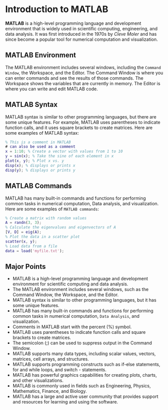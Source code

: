 # Introduction to MATLAB

**MATLAB** is a high-level programming language and development environment that is widely used in scientific computing, engineering, and data analysis. It was first introduced in the 1970s by *Cleve Moler* and has since become a popular tool for numerical computation and visualization.

## MATLAB Environment

The MATLAB environment includes several windows, including the `Command Window`, the Workspace, and the Editor. The Command Window is where you can enter commands and see the results of those commands. The Workspace shows the variables that are currently in memory. The Editor is where you can write and edit MATLAB code.

## MATLAB Syntax

MATLAB syntax is similar to other programming languages, but there are some unique features. For example, MATLAB uses parentheses to indicate function calls, and it uses square brackets to create matrices. Here are some examples of MATLAB syntax:

```matlab
% This is a comment in MATLAB
# can also be used as a comment
x = 1:10; % Create a vector with values from 1 to 10
y = sin(x); % Take the sine of each element in x
plot(x, y); % Plot x vs. y
disp(x); % displays or prints x
disp(y); % displays or prints y
```

## MATLAB Commands

MATLAB has many built-in commands and functions for performing common tasks in numerical computation, Data analysis, and visualization. Here are some examples of `MATLAB commands`:

```matlab
% Create a matrix with random values
A = randn(3, 3);
% Calculate the eigenvalues and eigenvectors of A
[V, D] = eig(A);
% Plot the data in a scatter plot
scatter(x, y);
% Load data from a file
data = load('myfile.txt');
```

## Major Points

- MATLAB is a high-level programming language and development environment for scientific computing and data analysis.
- The MATLAB environment includes several windows, such as the Command Window, the Workspace, and the Editor.
- MATLAB syntax is similar to other programming languages, but it has some unique features.
- MATLAB has many built-in commands and functions for performing common tasks in numerical computation, `Data Analysis`, and visualization.
- Comments in MATLAB start with the percent (%) symbol.
- MATLAB uses parentheses to indicate function calls and square brackets to create matrices.
- The semicolon (;) can be used to suppress output in the Command Window.
- MATLAB supports many data types, including scalar values, vectors, matrices, cell arrays, and structures.
- MATLAB supports programming constructs such as if-else statements, for and while loops, and switch - statements.
- MATLAB has powerful graphics capabilities for creating plots, charts, and other visualizations.
- MATLAB is commonly used in fields such as Engineering, Physics, Mathematics, Finance, and Biology.
- MATLAB has a large and active user community that provides support and resources for learning and using the software.


